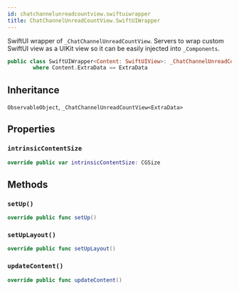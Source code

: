 ```yaml
---
id: chatchannelunreadcountview.swiftuiwrapper 
title: ChatChannelUnreadCountView.SwiftUIWrapper
--- 
```


SwiftUI wrapper of `_ChatChannelUnreadCountView`.
Servers to wrap custom SwiftUI view as a UIKit view so it can be easily injected into `_Components`.

``` swift
public class SwiftUIWrapper<Content: SwiftUIView>: _ChatChannelUnreadCountView<ExtraData>, ObservableObject
        where Content.ExtraData == ExtraData
```

## Inheritance

`ObservableObject`, `_ChatChannelUnreadCountView<ExtraData>`

## Properties

### `intrinsicContentSize`

``` swift
override public var intrinsicContentSize: CGSize 
```

## Methods

### `setUp()`

``` swift
override public func setUp() 
```

### `setUpLayout()`

``` swift
override public func setUpLayout() 
```

### `updateContent()`

``` swift
override public func updateContent() 
```
